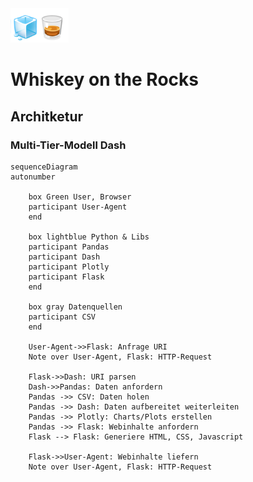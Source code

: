 <img src="../Dashboards/python/assets/whisk_rox.png">

# Whiskey on the Rocks

## Architketur

### Multi-Tier-Modell Dash

```mermaid
sequenceDiagram
autonumber
    
    box Green User, Browser
    participant User-Agent
    end

    box lightblue Python & Libs
    participant Pandas
    participant Dash
    participant Plotly
    participant Flask
    end

    box gray Datenquellen
    participant CSV
    end
    
    User-Agent->>Flask: Anfrage URI
    Note over User-Agent, Flask: HTTP-Request
    
    Flask->>Dash: URI parsen
    Dash->>Pandas: Daten anfordern
    Pandas ->> CSV: Daten holen
    Pandas ->> Dash: Daten aufbereitet weiterleiten
    Pandas ->> Plotly: Charts/Plots erstellen
    Pandas ->> Flask: Webinhalte anfordern 
    Flask --> Flask: Generiere HTML, CSS, Javascript
    
    Flask->>User-Agent: Webinhalte liefern
    Note over User-Agent, Flask: HTTP-Request
    

   
   
```

